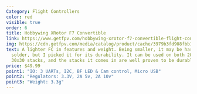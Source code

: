 ```yaml
---
Category: Flight Controllers
color: red
visible: true
order: 6
title: Hobbywing XRotor F7 Convertible
link: https://www.getfpv.com/hobbywing-xrotor-f7-convertible-flight-controller.html
img: https://cdn.getfpv.com/media/catalog/product/cache/3979b3fd908fbb12b31974edb6316b2e/h/o/hobbywing_xrotor_f7_fc_3.jpeg
text: A lighter FC in features and weight. Being smaller, it may be harder to
  solder, but I picked it for its durability. It can be used on both 20x20 and
  30x30 stacks, and the stacks it comes in are well proven to be durable
price: $49.99
point1: "IO: 3 UARTs, I2C, BF LED & Cam control, Micro USB"
point2: "Regulators: 3.3V, 2A 5v, 2A 10v"
point3: "Weight: 3.3g"
---
```

